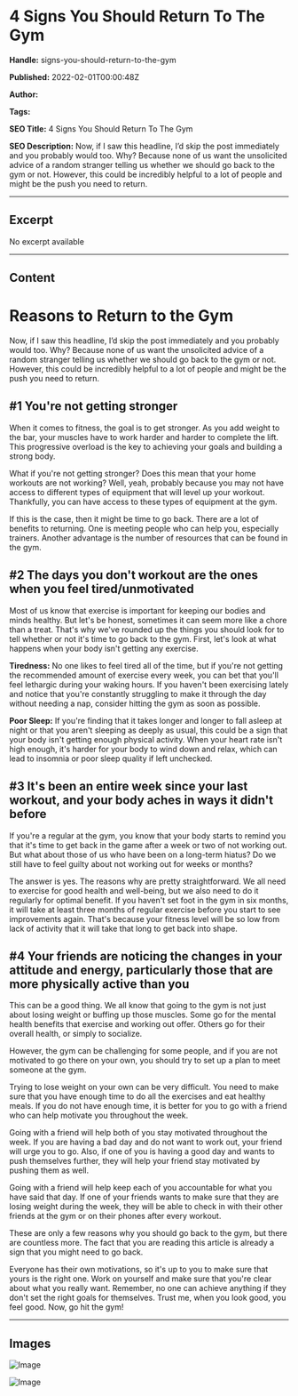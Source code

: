 # 4 Signs You Should Return To The Gym

**Handle:** signs-you-should-return-to-the-gym

**Published:** 2022-02-01T00:00:48Z

**Author:**  

**Tags:** 

**SEO Title:** 4 Signs You Should Return To The Gym

**SEO Description:** Now, if I saw this headline, I’d skip the post immediately and you probably would too. Why? Because none of us want the unsolicited advice of a random stranger telling us whether we should go back to the gym or not. However, this could be incredibly helpful to a lot of people and might be the push you need to return.

---

## Excerpt

No excerpt available

---

## Content

# Reasons to Return to the Gym

Now, if I saw this headline, I’d skip the post immediately and you probably would too. Why? Because none of us want the unsolicited advice of a random stranger telling us whether we should go back to the gym or not. However, this could be incredibly helpful to a lot of people and might be the push you need to return.

## #1 You're not getting stronger

When it comes to fitness, the goal is to get stronger. As you add weight to the bar, your muscles have to work harder and harder to complete the lift. This progressive overload is the key to achieving your goals and building a strong body.

What if you're not getting stronger? Does this mean that your home workouts are not working? Well, yeah, probably because you may not have access to different types of equipment that will level up your workout. Thankfully, you can have access to these types of equipment at the gym.

If this is the case, then it might be time to go back. There are a lot of benefits to returning. One is meeting people who can help you, especially trainers. Another advantage is the number of resources that can be found in the gym.

## #2 The days you don't workout are the ones when you feel tired/unmotivated

Most of us know that exercise is important for keeping our bodies and minds healthy. But let's be honest, sometimes it can seem more like a chore than a treat. That's why we've rounded up the things you should look for to tell whether or not it's time to go back to the gym. First, let's look at what happens when your body isn't getting any exercise.

**Tiredness:** No one likes to feel tired all of the time, but if you're not getting the recommended amount of exercise every week, you can bet that you'll feel lethargic during your waking hours. If you haven't been exercising lately and notice that you're constantly struggling to make it through the day without needing a nap, consider hitting the gym as soon as possible.

**Poor Sleep:** If you're finding that it takes longer and longer to fall asleep at night or that you aren't sleeping as deeply as usual, this could be a sign that your body isn't getting enough physical activity. When your heart rate isn't high enough, it's harder for your body to wind down and relax, which can lead to insomnia or poor sleep quality if left unchecked.

## #3 It's been an entire week since your last workout, and your body aches in ways it didn't before

If you're a regular at the gym, you know that your body starts to remind you that it's time to get back in the game after a week or two of not working out. But what about those of us who have been on a long-term hiatus? Do we still have to feel guilty about not working out for weeks or months?

The answer is yes. The reasons why are pretty straightforward. We all need to exercise for good health and well-being, but we also need to do it regularly for optimal benefit. If you haven't set foot in the gym in six months, it will take at least three months of regular exercise before you start to see improvements again. That's because your fitness level will be so low from lack of activity that it will take that long to get back into shape.

## #4 Your friends are noticing the changes in your attitude and energy, particularly those that are more physically active than you

This can be a good thing. We all know that going to the gym is not just about losing weight or buffing up those muscles. Some go for the mental health benefits that exercise and working out offer. Others go for their overall health, or simply to socialize.

However, the gym can be challenging for some people, and if you are not motivated to go there on your own, you should try to set up a plan to meet someone at the gym.

Trying to lose weight on your own can be very difficult. You need to make sure that you have enough time to do all the exercises and eat healthy meals. If you do not have enough time, it is better for you to go with a friend who can help motivate you throughout the week.

Going with a friend will help both of you stay motivated throughout the week. If you are having a bad day and do not want to work out, your friend will urge you to go. Also, if one of you is having a good day and wants to push themselves further, they will help your friend stay motivated by pushing them as well.

Going with a friend will help keep each of you accountable for what you have said that day. If one of your friends wants to make sure that they are losing weight during the week, they will be able to check in with their other friends at the gym or on their phones after every workout.

These are only a few reasons why you should go back to the gym, but there are countless more. The fact that you are reading this article is already a sign that you might need to go back.

Everyone has their own motivations, so it's up to you to make sure that yours is the right one. Work on yourself and make sure that you're clear about what you really want. Remember, no one can achieve anything if they don't set the right goals for themselves. Trust me, when you look good, you feel good. Now, go hit the gym!

---

## Images

![Image](undefined)

![Image](undefined)

